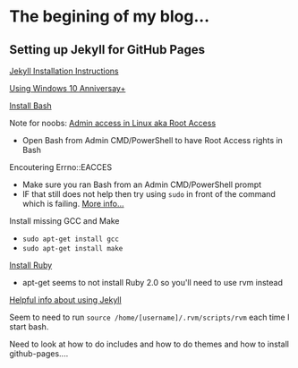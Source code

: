 # The begining of my blog...

## Setting up Jekyll for GitHub Pages

[Jekyll Installation Instructions](https://jekyllrb.com/docs/installation/)

[Using Windows 10 Anniversay+](https://jekyllrb.com/docs/windows/)


[Install Bash](https://msdn.microsoft.com/en-us/commandline/wsl/install_guide)

Note for noobs: [Admin access in Linux aka Root Access](https://msdn.microsoft.com/en-us/commandline/wsl/user_support#permissions)
- Open Bash from Admin CMD/PowerShell to have Root Access rights in Bash

Encoutering Errno::EACCES
- Make sure you ran Bash from an Admin CMD/PowerShell prompt
- IF that still does not help then try using ```sudo``` in front of the command which is failing. [More info...](https://stackoverflow.com/questions/11496591/ruby-gem-permission-denied-var-lib-gems-using-ubuntu)

Install missing GCC and Make
- ```sudo apt-get install gcc```
- ```sudo apt-get install make```

[Install Ruby](https://stackoverflow.com/a/18541768/1558446)
- apt-get seems to not install Ruby 2.0 so you'll need to use rvm instead

[Helpful info about using Jekyll](https://jekyllrb.com/docs/templates/#code-snippet-highlighting)

Seem to need to run ```source /home/[username]/.rvm/scripts/rvm``` each time I start bash.

Need to look at how to do includes and how to do themes and how to install github-pages....



